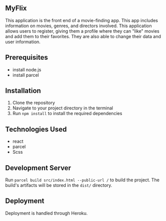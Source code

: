 ## MyFlix
This application is the front end of a movie-finding app. This app includes information on movies, genres, and directors involved. 
This application allows users to register, giving them a profile where they can "like" movies and add them to their favorites. They are also able to change their data and user information.

## Prerequisites
- install node.js
- install parcel

## Installation
1. Clone the repository
2. Navigate to your project directory in the terminal
3. Run `npm install` to install the required dependencies

## Technologies Used
- react
- parcel
- Scss

## Development Server
Run `parcel build src/index.html --public-url /` to build the project. The build's artifacts will be stored in the `dist/` directory.

## Deployment
Deployment is handled through Heroku.
